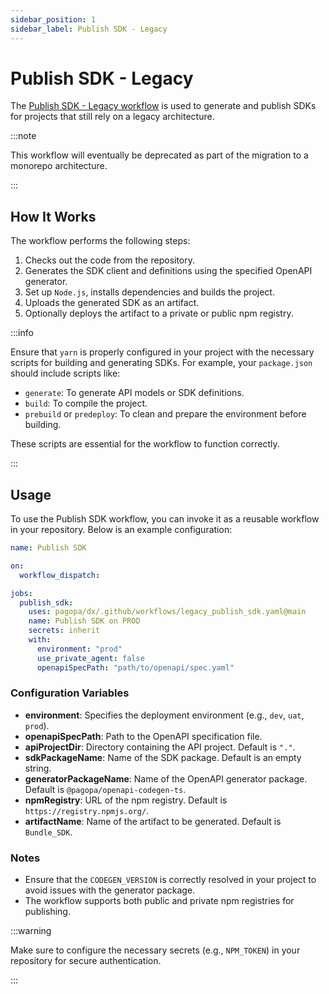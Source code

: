 ```yaml
---
sidebar_position: 1
sidebar_label: Publish SDK - Legacy
---
```


# Publish SDK - Legacy

The [Publish SDK - Legacy workflow](https://github.com/pagopa/dx/blob/main/.github/workflows/legacy_publish_sdk.yaml) is used to generate and publish SDKs for projects that still rely on a legacy architecture.

:::note

This workflow will eventually be deprecated as part of the migration to a monorepo architecture.

:::

## How It Works

The workflow performs the following steps:

1. Checks out the code from the repository.
2. Generates the SDK client and definitions using the specified OpenAPI generator.
3. Set up `Node.js`, installs dependencies and builds the project.
4. Uploads the generated SDK as an artifact.
5. Optionally deploys the artifact to a private or public npm registry.

:::info

Ensure that `yarn` is properly configured in your project with the necessary scripts for building and generating SDKs. For example, your `package.json` should include scripts like:

- `generate`: To generate API models or SDK definitions.
- `build`: To compile the project.
- `prebuild` or `predeploy`: To clean and prepare the environment before building.

These scripts are essential for the workflow to function correctly.

:::

## Usage

To use the Publish SDK workflow, you can invoke it as a reusable workflow in your repository. Below is an example configuration:

```yaml
name: Publish SDK

on:
  workflow_dispatch:

jobs:
  publish_sdk:
    uses: pagopa/dx/.github/workflows/legacy_publish_sdk.yaml@main
    name: Publish SDK on PROD
    secrets: inherit
    with:
      environment: "prod"
      use_private_agent: false
      openapiSpecPath: "path/to/openapi/spec.yaml"
```

### Configuration Variables

- **environment**: Specifies the deployment environment (e.g., `dev`, `uat`, `prod`).
- **openapiSpecPath**: Path to the OpenAPI specification file.
- **apiProjectDir**: Directory containing the API project. Default is `"."`.
- **sdkPackageName**: Name of the SDK package. Default is an empty string.
- **generatorPackageName**: Name of the OpenAPI generator package. Default is `@pagopa/openapi-codegen-ts`.
- **npmRegistry**: URL of the npm registry. Default is `https://registry.npmjs.org/`.
- **artifactName**: Name of the artifact to be generated. Default is `Bundle_SDK`.

### Notes

- Ensure that the `CODEGEN_VERSION` is correctly resolved in your project to avoid issues with the generator package.
- The workflow supports both public and private npm registries for publishing.

:::warning

Make sure to configure the necessary secrets (e.g., `NPM_TOKEN`) in your repository for secure authentication.

:::
